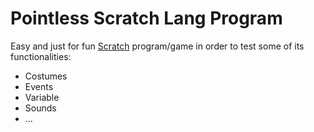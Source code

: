 # Pointless Scratch Lang Program
Easy and just for fun [Scratch](https://scratch.mit.edu/ "Scratch title") program/game in order to test some of its functionalities:
* Costumes
* Events
* Variable
* Sounds
* ...
